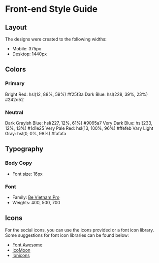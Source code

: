 # Front-end Style Guide

## Layout

The designs were created to the following widths:

- Mobile: 375px
- Desktop: 1440px

## Colors

### Primary

Bright Red: hsl(12, 88%, 59%) #f25f3a
Dark Blue: hsl(228, 39%, 23%) 	#242d52

### Neutral

Dark Grayish Blue: hsl(227, 12%, 61%) 	#9095a7
Very Dark Blue: hsl(233, 12%, 13%) #1d1e25
Very Pale Red: hsl(13, 100%, 96%) 	#ffefeb
Vary Light Gray: hsl(0, 0%, 98%) #fafafa

## Typography

### Body Copy

- Font size: 16px

### Font

- Family: [Be Vietnam Pro](https://fonts.google.com/specimen/Be+Vietnam+Pro)
- Weights: 400, 500, 700

## Icons

For the social icons, you can use the icons provided or a font icon library. Some suggestions for font icon libraries can be found below:

- [Font Awesome](https://fontawesome.com)
- [IcoMoon](https://icomoon.io)
- [Ionicons](https://ionicons.com)
